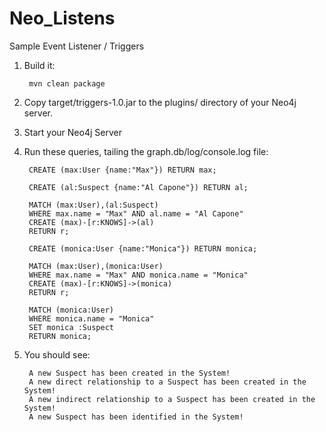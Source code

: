 Neo_Listens
===========

Sample Event Listener / Triggers


1. Build it:

        mvn clean package

2. Copy target/triggers-1.0.jar to the plugins/ directory of your Neo4j server.

3. Start your Neo4j Server

4. Run these queries, tailing the graph.db/log/console.log file:

        CREATE (max:User {name:"Max"}) RETURN max;

        CREATE (al:Suspect {name:"Al Capone"}) RETURN al;

        MATCH (max:User),(al:Suspect)
        WHERE max.name = "Max" AND al.name = "Al Capone"
        CREATE (max)-[r:KNOWS]->(al)
        RETURN r;

        CREATE (monica:User {name:"Monica"}) RETURN monica;

        MATCH (max:User),(monica:User)
        WHERE max.name = "Max" AND monica.name = "Monica"
        CREATE (max)-[r:KNOWS]->(monica)
        RETURN r;

        MATCH (monica:User)
        WHERE monica.name = "Monica"
        SET monica :Suspect
        RETURN monica;

5. You should see:

        A new Suspect has been created in the System!
        A new direct relationship to a Suspect has been created in the System!
        A new indirect relationship to a Suspect has been created in the System!
        A new Suspect has been identified in the System!
        
